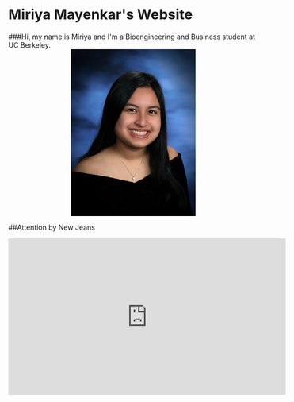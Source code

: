 # Miriya Mayenkar's Website
###Hi, my name is Miriya and I'm a Bioengineering and Business student at UC Berkeley.
 <img src="./IMG_1013 3.JPG" style="width:50%; margin:auto; display:block">

##Attention by New Jeans
<iframe width="560" height="315" src="https://www.youtube.com/embed/js1CtxSY38I" title="YouTube video player" frameborder="0" allow="accelerometer; autoplay; clipboard-write; encrypted-media; gyroscope; picture-in-picture; web-share" allowfullscreen></iframe>
